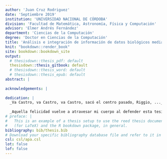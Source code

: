 ```yaml
---
author: 'Juan Cruz Rodriguez'
date: 'Septiembre 2019'
institution: 'UNIVERSIDAD NACIONAL DE CÓRDOBA'
division: 'Facultad de Matemática, Astronomía, Física y Computación'
advisor: 'Elmer Andrés Fernández'
department: 'Ciencias de la Computación'
degree: 'Doctor en Ciencias de la Computación'
title: 'Análisis e integración de información de datos biológicos mediante análisis funcional'
knit: "bookdown::render_book"
site: bookdown::bookdown_site
output: 
  # thesisdown::thesis_pdf: default
  thesisdown::thesis_gitbook: default
  # thesisdown::thesis_word: default
  # thesisdown::thesis_epub: default
abstract: |
  
acknowledgements: |
  
dedication: |
  _Va Castro, va Castro, va Castro, sacó el centro pasado, Riggio, ..._
  
  _Aquella felicidad vuelve a atravesar mi cuerpo al defender esta tesis._
# preface: |
#   This is an example of a thesis setup to use the reed thesis document class
#   (for LaTeX) and the R bookdown package, in general.
bibliography: bib/thesis.bib
# Download your specific bibliography database file and refer to it in the line above.
csl: csl/apa.csl
lot: false
lof: false
---
```



